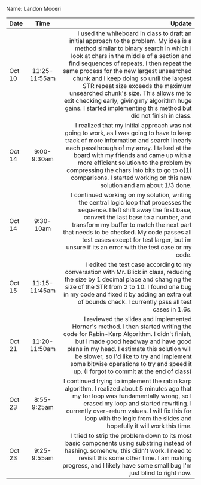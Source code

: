 Name: Landon Moceri

| Date   |     Time      |                                                                                                                                                                                                                                                                                                                                                                                                                                                                                                                    Update |
|:-------|:-------------:|--------------------------------------------------------------------------------------------------------------------------------------------------------------------------------------------------------------------------------------------------------------------------------------------------------------------------------------------------------------------------------------------------------------------------------------------------------------------------------------------------------------------------:|
| Oct 10 | 11:25-11:55am | I used the whiteboard in class to draft an initial approach to the problem. My idea is a method similar to binary search in which I look at chars in the middle of a section and find sequences of repeats. I then repeat the same process for the new largest unsearched chunk and I keep doing so until the largest STR repeat size exceeds the maximum unsearched chunk's size. This allows me to exit checking early, giving my algorithm huge gains. I started implementing this method but did not finish in class. |
| Oct 14 |  9:00-9:30am  |                                                                                                                         I realized that my initial approach was not going to work, as I was going to have to keep track of more information and search linearly each passthrough of my array. I talked at the board with my friends and came up with a more efficient solution to the problem by compressing the chars into bits to go to o(1) comparisons. I started working on this new solution and am about 1/3 done. |
| Oct 14 |   9:30-10am   |                                                                                                                                                          I continued working on my solution, writing the central logic loop that processes the sequence. I left shift away the first base, convert the last base to a number, and transform my buffer to match the next part that needs to be checked. My code passes all test cases except for test larger, but im unsure if its an error with the test case or my code. |
| Oct 15 | 11:15-11:45am |                                                                                                                                                                                                                                 I edited the test case according to my conversation with Mr. Blick in class, reducing the size by 1 decimal place and changing the size of the STR from 2 to 10. I found one bug in my code and fixed it by adding an extra out of bounds check. I currently pass all test cases in 1.6s. |
| Oct 21 | 11:20-11:50am |                                                                                                                                                              I reviewed the slides and implemented Horner's method. I then started writing the code for Rabin-Karp Algorithm. I didn't finish, but I made good headway and have good plans in my head. I estimate this solution will be slower, so I'd like to try and implement some bitwise operations to try and speed it up. (I forgot to commit at the end of class) |
| Oct 23 |  8:55-9:25am  |                                                                                                                                                                                                               I continued trying to implement the rabin karp algorithm. I realized about 5 minutes ago that my for loop was fundamentally wrong, so I erased my loop and started rewriting. I currently over-return values. I will fix this for loop with the logic from the slides and hopefully it will work this time. |
| Oct 23 |  9:25-9:55am  |                                                                                                                                                                                                                                                                 I tried to strip the problem down to its most basic components using substring instead of hashing. somehow, this didn't work. I need to revisit this some other time. I am making progress, and I likely have some small bug I'm just blind to right now. |
